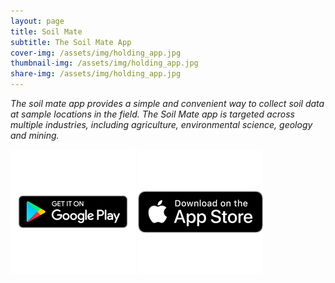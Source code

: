 ```yaml
---
layout: page
title: Soil Mate
subtitle: The Soil Mate App
cover-img: /assets/img/holding_app.jpg
thumbnail-img: /assets/img/holding_app.jpg
share-img: /assets/img/holding_app.jpg
---
```


*The soil mate app provides a simple and convenient way to collect soil data at sample locations in the field. The Soil Mate app is targeted across multiple industries, including agriculture, environmental science, geology and mining.*


<p float="left">
  <a href="https://play.google.com/store/apps/details?id=au.com.opensourceagriculture.soil_mate"><img src="/assets/img/playstore.png" width="200" /></a>
  <a href="https://apps.apple.com/us/app/soil-mate/id1554446504"><img src="/assets/img/appstore.png" width="200" /> 
</p>
